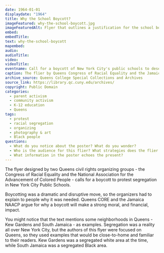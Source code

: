 ```yaml
---
date: 1964-01-01
displaydate: "1964"
title: Why the School Boycott?
imageFeatured: why-the-school-boycott.jpg
imageFeaturedAlt: Flyer that outlines a justification for the school boycott
embed: 
embedTitle:
text: why-the-school-boycott
mapembed: 
audio: 
audioTitle: 
video: 
videoTitle: 
eventname: Call for a boycott of New York City's public schools to desegregate.
caption: The flier by Queens Congress of Racial Equality and the Jamaica branch of the National Association for the Advancement of Colored People (or NAACP) calls for a boycott of New York City's public schools. 
archive_source: Queens College Special Collections and Archives
source_link: https://library.qc.cuny.edu/archives/
copyright: Public Domain
categories: 
  - parent activism
  - community activism
  - K-12 education
  - Queens
tags: 
  - protest
  - racial segregation
  - organizing
  - photography & art
  - Black people
questions: 
  - What do you notice about the poster? What do you wonder?
  - Who is the audience for this flier? What strategies does the flier employ to encourage that audience to join the boycott? 
  - What information in the poster echoes the present?
---
```


The flyer designed by two Queens civil rights organizing groups - the Congress of Racial Equality and the National Association for the Advancement of Colored People -  calls for a boycott to protest segregation in New York City Public Schools.

Boycotting was a dramatic and disruptive move, so the organizers had to explain to people why it was needed. Queens CORE and the Jamaica NAACP argue for why a boycott will make a strong moral, and financial, impact.

You might notice that the text mentions some neighborhoods in Queens - Kew Gardens and South Jamaica - as examples. Segregation was a reality all over New York City, but the authors of this flyer were focused on Queens, so they used examples that would be close-to-home and familiar to their readers. Kew Gardens was a segregated white area at the time, while South Jamaica was a segregated Black area.
